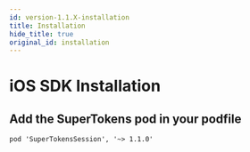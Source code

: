 ```yaml
---
id: version-1.1.X-installation
title: Installation
hide_title: true
original_id: installation
---
```


# iOS SDK Installation

## Add the SuperTokens pod in your podfile
```
pod 'SuperTokensSession', '~> 1.1.0'
```